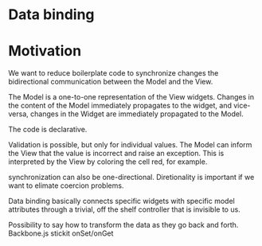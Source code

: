 # Data binding

# Motivation

We want to reduce boilerplate code to synchronize changes the bidirectional
communication between the Model and the View.

The Model is a one-to-one representation of the View widgets. Changes in the content
of the Model immediately propagates to the widget, and vice-versa, changes in the 
Widget are immediately propagated to the Model.

The code is declarative.

Validation is possible, but only for individual values. The Model can inform the View
that the value is incorrect and raise an exception. This is interpreted by the View by
coloring the cell red, for example.

synchronization can also be one-directional.
Diretionality is important if we want to elimate coercion problems.

Data binding basically connects specific widgets with specific model attributes through 
a trivial, off the shelf controller that is invisible to us.

Possibility to say how to transform the data as they go back and forth.
Backbone.js stickit onSet/onGet
